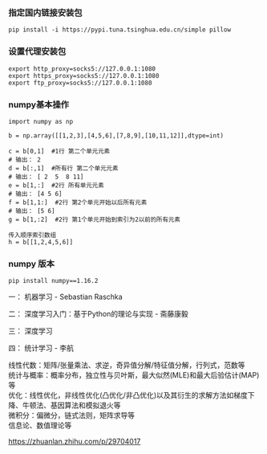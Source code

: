
### 指定国内链接安装包
```
pip install -i https://pypi.tuna.tsinghua.edu.cn/simple pillow
```

### 设置代理安装包
```
export http_proxy=socks5://127.0.0.1:1080
export https_proxy=socks5://127.0.0.1:1080
export ftp_proxy=socks5://127.0.0.1:1080
```

### numpy基本操作
```
import numpy as np
 
b = np.array([[1,2,3],[4,5,6],[7,8,9],[10,11,12]],dtype=int)
 
c = b[0,1]  #1行 第二个单元元素
# 输出： 2
d = b[:,1]  #所有行 第二个单元元素
# 输出： [ 2  5  8 11]
e = b[1,:]  #2行 所有单元元素
# 输出： [4 5 6]
f = b[1,1:]  #2行 第2个单元开始以后所有元素
# 输出： [5 6]
g = b[1,:2]  #2行 第1个单元开始到索引为2以前的所有元素

传入顺序索引数组
h = b[[1,2,4,5,6]]

```

### numpy 版本
```
pip install numpy==1.16.2
```

一：
机器学习 - Sebastian Raschka

二：
深度学习入门：基于Python的理论与实现 - 斋藤康毅

三：
深度学习 

四：
统计学习 - 李航

线性代数：矩阵/张量乘法、求逆，奇异值分解/特征值分解，行列式，范数等  
统计与概率：概率分布，独立性与贝叶斯，最大似然(MLE)和最大后验估计(MAP)等  
优化：线性优化，非线性优化(凸优化/非凸优化)以及其衍生的求解方法如梯度下降、牛顿法、基因算法和模拟退火等  
微积分：偏微分，链式法则，矩阵求导等  
信息论、数值理论等  


https://zhuanlan.zhihu.com/p/29704017  